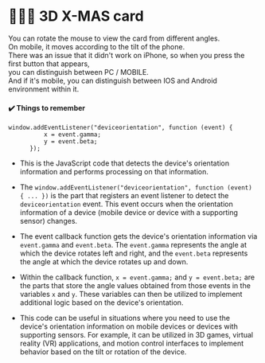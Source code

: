# 🎄🎅🏻 3D X-MAS card
You can rotate the mouse to view the card from different angles. <br />
On mobile, it moves according to the tilt of the phone. <br />
There was an issue that it didn't work on iPhone, 
so when you press the first button that appears, <br />
you can distinguish between PC / MOBILE. <br />
And if it's mobile, you can distinguish between IOS and Android environment within it.

#### ✔️ Things to remember
```
window.addEventListener("deviceorientation", function (event) {
          x = event.gamma;
          y = event.beta;
      });
```
* This is the JavaScript code that detects the device's orientation information and performs processing on that information. 

* The `window.addEventListener("deviceorientation", function (event) { ... })` is the part that registers an event listener to detect the `deviceorientation` event. This event occurs when the orientation information of a device (mobile device or device with a supporting sensor) changes.

* The event callback function gets the device's orientation information via `event.gamma` and `event.beta`. The `event.gamma` represents the angle at which the device rotates left and right, and the `event.beta` represents the angle at which the device rotates up and down.

* Within the callback function, `x = event.gamma;` and `y = event.beta;` are the parts that store the angle values obtained from those events in the variables `x` and `y`. These variables can then be utilized to implement additional logic based on the device's orientation.

* This code can be useful in situations where you need to use the device's orientation information on mobile devices or devices with supporting sensors. For example, it can be utilized in 3D games, virtual reality (VR) applications, and motion control interfaces to implement behavior based on the tilt or rotation of the device.
